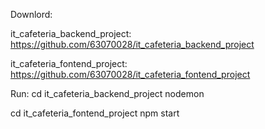 Downlord:

it_cafeteria_backend_project: https://github.com/63070028/it_cafeteria_backend_project

it_cafeteria_fontend_project: https://github.com/63070028/it_cafeteria_fontend_project

Run:
cd it_cafeteria_backend_project
nodemon

cd it_cafeteria_fontend_project
npm start

